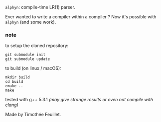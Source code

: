 
`alphyn`: compile-time LR(1) parser.

Ever wanted to write a compiler within a compiler ? Now it's possible with `alphyn` (and some work).

### note

to setup the cloned repository:
```
git submodule init
git submodule update
```

to build (on linux / macOS):
```
mkdir build
cd build
cmake ..
make
```

tested with g++ 5.3.1 *(may give strange results or even not compile with clang)*


Made by Timothée Feuillet.
